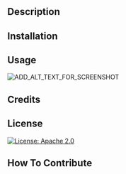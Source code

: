 # 

## Description


## Installation


## Usage


![ADD_ALT_TEXT_FOR_SCREENSHOT](ADD_SCREENSHOT_LINK)

## Credits


## License
[![License: Apache 2.0](https://img.shields.io/badge/License-Apache_2.0-green.svg)](https://opensource.org/licenses/Apache-2.0)

## How To Contribute



